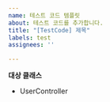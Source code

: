 ```yaml
---
name: 테스트 코드 템플릿
about: 테스트 코드를 추가합니다.
title: "[TestCode] 제목"
labels: test
assignees: ''

---
```


**대상 클래스**
- UserController
